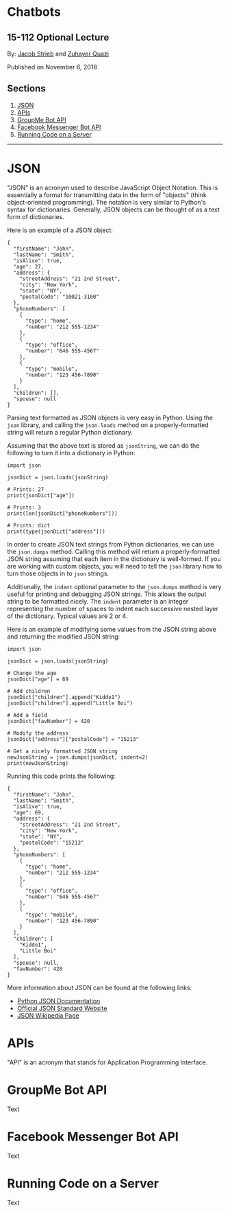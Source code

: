 # Chatbots
15-112 Optional Lecture
-----------------------

By: [Jacob Strieb](http://jstrieb.github.io) and [Zuhayer Quazi](https://www.zuhayer.me/)

Published on November 6, 2018

## Sections
1. [JSON](#json)
2. [APIs](#apis)
3. [GroupMe Bot API](#groupme-bot-api)
4. [Facebook Messenger Bot API](#facebook-messenger-bot-api)
5. [Running Code on a Server](#running-code-on-a-server)

---

# JSON
"JSON" is an acronym used to describe JavaScript Object Notation. This is essentially a format for transmitting data in the form of "objects" (think object-oriented programming). The notation is very similar to Python's syntax for dictionaries. Generally, JSON objects can be thought of as a text form of dictionaries.

Here is an example of a JSON object:
```
{
  "firstName": "John",
  "lastName": "Smith",
  "isAlive": true,
  "age": 27,
  "address": {
    "streetAddress": "21 2nd Street",
    "city": "New York",
    "state": "NY",
    "postalCode": "10021-3100"
  },
  "phoneNumbers": [
    {
      "type": "home",
      "number": "212 555-1234"
    },
    {
      "type": "office",
      "number": "646 555-4567"
    },
    {
      "type": "mobile",
      "number": "123 456-7890"
    }
  ],
  "children": [],
  "spouse": null
} 
```

Parsing text formatted as JSON objects is very easy in Python. Using the `json` library, and calling the `json.loads` method on a properly-formatted string will return a regular Python dictionary.

Assuming that the above text is stored as `jsonString`, we can do the following to turn it into a dictionary in Python:
```
import json

jsonDict = json.loads(jsonString)

# Prints: 27
print(jsonDict["age"])

# Prints: 3
print(len(jsonDict["phoneNumbers"]))

# Prints: dict
print(type(jsonDict["address"]))
```

In order to create JSON text strings from Python dictionaries, we can use the `json.dumps` method. Calling this method will return a properly-formatted JSON string assuming that each item in the dictionary is well-formed. If you are working with custom objects, you will need to tell the `json` library how to turn those objects in to `json` strings.

Additionally, the `indent` optional parameter to the `json.dumps` method is very useful for printing and debugging JSON strings. This allows the output string to be formatted nicely. The `indent` parameter is an integer representing the number of spaces to indent each successive nested layer of the dictionary. Typical values are 2 or 4.

Here is an example of modifying some values from the JSON string above and returning the modified JSON string:
```
import json

jsonDict = json.loads(jsonString)

# Change the age
jsonDict["age"] = 69

# Add children
jsonDict["children"].append("Kiddo1")
jsonDict["children"].append("Little Boi")

# Add a field
jsonDict["favNumber"] = 420

# Modify the address
jsonDict["address"]["postalCode"] = "15213"

# Get a nicely formatted JSON string
newJsonString = json.dumps(jsonDict, indent=2)
print(newJsonString)
```

Running this code prints the following:
```
{
  "firstName": "John",
  "lastName": "Smith",
  "isAlive": true,
  "age": 69,
  "address": {
    "streetAddress": "21 2nd Street",
    "city": "New York",
    "state": "NY",
    "postalCode": "15213"
  },
  "phoneNumbers": [
    {
      "type": "home",
      "number": "212 555-1234"
    },
    {
      "type": "office",
      "number": "646 555-4567"
    },
    {
      "type": "mobile",
      "number": "123 456-7890"
    }
  ],
  "children": [
    "Kiddo1",
    "Little Boi"
  ],
  "spouse": null,
  "favNumber": 420
}
```

More information about JSON can be found at the following links:

- [Python JSON Documentation](https://docs.python.org/3/library/json.html)
- [Official JSON Standard Website](https://www.json.org/)
- [JSON Wikipedia Page](https://en.wikipedia.org/wiki/JSON)

# APIs
"API" is an acronym that stands for Application Programming Interface. 

# GroupMe Bot API
Text

# Facebook Messenger Bot API
Text

# Running Code on a Server
Text
